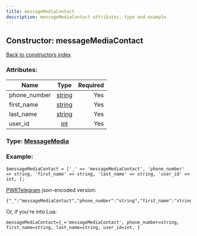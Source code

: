 ```yaml
---
title: messageMediaContact
description: messageMediaContact attributes, type and example
---
```

## Constructor: messageMediaContact  
[Back to constructors index](index.md)



### Attributes:

| Name     |    Type       | Required |
|----------|:-------------:|---------:|
|phone\_number|[string](../types/string.md) | Yes|
|first\_name|[string](../types/string.md) | Yes|
|last\_name|[string](../types/string.md) | Yes|
|user\_id|[int](../types/int.md) | Yes|



### Type: [MessageMedia](../types/MessageMedia.md)


### Example:

```
$messageMediaContact = ['_' => 'messageMediaContact', 'phone_number' => string, 'first_name' => string, 'last_name' => string, 'user_id' => int, ];
```  

[PWRTelegram](https://pwrtelegram.xyz) json-encoded version:

```
{"_":"messageMediaContact","phone_number":"string","first_name":"string","last_name":"string","user_id":"int"}
```


Or, if you're into Lua:  


```
messageMediaContact={_='messageMediaContact', phone_number=string, first_name=string, last_name=string, user_id=int, }

```


